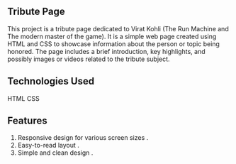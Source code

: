 ## Tribute Page
This project is a tribute page dedicated to Virat Kohli (The Run Machine and The modern master of the game). 
It is a simple web page created using HTML and CSS to showcase information about the person or topic being honored. The page includes a brief introduction, key highlights, and possibly images or videos related to the tribute subject.

## Technologies Used
HTML
CSS

## Features
 1. Responsive design for various screen sizes .
  2. Easy-to-read layout .
   3. Simple and clean design .
